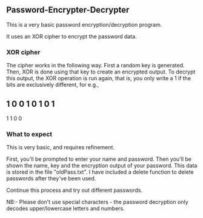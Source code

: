 ## Password-Encrypter-Decrypter

This is a very basic password encryption/decryption program.

It uses an XOR cipher to encrypt the password data.

### XOR cipher

The cipher works in the following way. First a random key is generated. Then, XOR is done using that key to create
an encrypted output. To decrypt this output, the XOR operation is run again, that is, you only write a 1 if the
bits are exclusively different, for e.g.,

   1 0 0 1
   0 1 0 1
   -------
   1 1 0 0


### What to expect

This is very basic, and requires refinement.

First, you'll be prompted to enter your name and password. Then you'll be shown the name, key and the encryption output
of your password. This data is stored in the file "oldPass.txt". I have included a delete function to delete passwords
after they've been used.

Continue this process and try out different passwords.

NB:- Please don't use special characters - the password decryption only decodes upper/lowercase letters and numbers.
